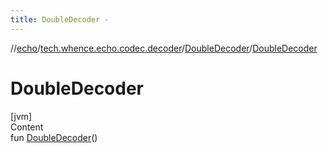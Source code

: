 ```yaml
---
title: DoubleDecoder -
---
```

//[echo](../../index.md)/[tech.whence.echo.codec.decoder](../index.md)/[DoubleDecoder](index.md)/[DoubleDecoder](-double-decoder.md)



# DoubleDecoder  
[jvm]  
Content  
fun [DoubleDecoder](-double-decoder.md)()  



